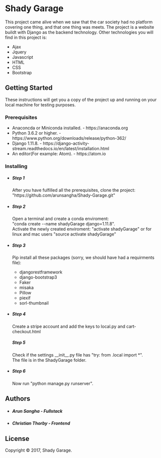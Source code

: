 <h1>Shady Garage</h1>
<p>This project came alive when we saw that the car society had no platform covering one thing, and that one thing was meets.
The project is a website buildt with Django as the backend technology. Other technologies you will find in this project is:
<ul>
<li> Ajax </li>
<li> Jquery </li>
<li> Javascript </li>
<li> HTML </li>
<li> CSS </li>
<li> Bootstrap </li>
</ul>
</p>

<h2>Getting Started</h2>

These instructions will get you a copy of the project up and running on your local machine for testing purposes.

<h3>Prerequisites</h3>
<ul>
<li> Anaconcda or Miniconda installed. - https://anaconda.org</li>
<li> Python 3.6.2 or higher. - https://www.python.org/downloads/release/python-362/</li>
<li> Django 1.11.8. - https://django-activity-stream.readthedocs.io/en/latest/installation.html </li>
<li> An editor(For example: Atom). - https://atom.io </li>
</ul>

<h3>Installing</h3>
<ul>
  <li><h5>Step 1</h5>
  <p>After you have fulfilled all the prerequisites, clone the project: "https://github.com/arunsangha/Shady-Garage.git"</p></li>

  <li>
  <h5>Step 2</h5>
  <p>Open a terminal and create a conda enviroment:<br>
    "conda create --name shadyGarage django=1.11.8".<br>
    Activate the newly created enviroment: "activate shadyGarage" or for linux and mac users "source activate shadyGarage"</p>
  </li>
  
   <li><h5>Step 3</h5>
    <p>Pip install all these packages (sorry, we should have had a requirments file):<br></p>
    <ul>
      <li>djangorestframework</li>
      <li>django-bootstrap3</li>
      <li>Faker</li>
      <li>misaka</li>
      <li>Pillow</li>
      <li>piexif</li>
      <li>sorl-thumbnail</li>
    </ul>
  </li>
  
   <li>
  <h5>Step 4</h5>
   <p>Create a stripe account and add the keys to local.py and cart-checkout.html<br>
   </p>
  </li>
  <h5>Step 5</h5>
   <p>Check if the settings __init__.py file has "try: from .local import *".<br>
      The file is in the ShadyGarage folder.
   </p>
  </li>
 
   <li>
  <h5>Step 6</h5>
   <p>Now run "python manage.py runserver". </p>
  </li>
  
</ul>


<h2>Authors</h2>
<ul>
  <li><h5>Arun Sangha - Fullstack <H5></li>
  <li><h5>Christian Thorby - Frontend </h5></li>
</ul>

<h2>License</h2>
Copyright © 2017, Shady Garage.
